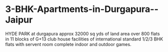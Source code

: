 3-BHK-Apartments-in-Durgapura--Jaipur
=====================================

HYDE PARK at durgapura approx 32000 sq yds of land area over 800 flats in 11 blocks of G+13 club house facilities of international standard 1/2/3 BHK flats with servent room complete indoor and outdoor games.
